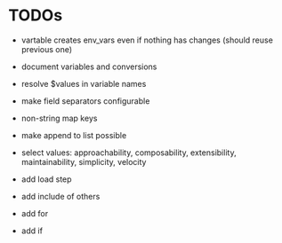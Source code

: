 
# TODOs

- vartable creates env_vars even if nothing has changes (should reuse previous one)
- document variables and conversions
- resolve $values in variable names
- make field separators configurable
- non-string map keys
- make append to list possible
- select values: approachability, composability, extensibility, maintainability, simplicity, velocity

- add load step
- add include of others
- add for
- add if
